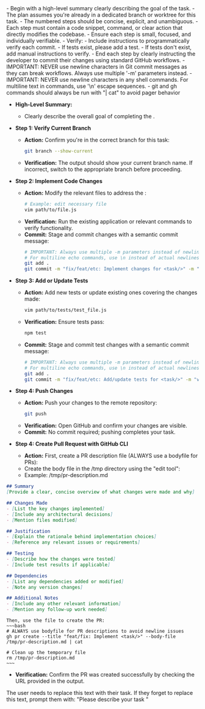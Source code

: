 
<instructions>
- Begin with a high-level summary clearly describing the goal of the task.
- The plan assumes you're already in a dedicated branch or worktree for this task.
- The numbered steps should be concise, explicit, and unambiguous.
- Each step must contain a code snippet, command, or clear action that directly modifies the codebase.
- Ensure each step is small, focused, and individually verifiable.
- Verify:
  - Include instructions to programmatically verify each commit.
  - If tests exist, please add a test.
  - If tests don't exist, add manual instructions to verify.
- End each step by clearly instructing the developer to commit their changes using standard GitHub workflows.
- IMPORTANT: NEVER use newline characters in Git commit messages as they can break workflows. Always use multiple '-m' parameters instead.
- IMPORTANT: NEVER use newline characters in any shell commands. For multiline text in commands, use '\n' escape sequences.
- git and gh commands should always be run with "| cat" to avoid pager behavior

- **High-Level Summary:**
  - Clearly describe the overall goal of completing the <task/>.

- **Step 1: Verify Current Branch**
  - **Action:** Confirm you're in the correct branch for this task:
    ~~~bash
    git branch --show-current
    ~~~
  - **Verification:** The output should show your current branch name. If incorrect, switch to the appropriate branch before proceeding.

- **Step 2: Implement Code Changes**
  - **Action:** Modify the relevant files to address the <task/>:
    ~~~bash
    # Example: edit necessary file
    vim path/to/file.js
    ~~~
  - **Verification:** Run the existing application or relevant commands to verify functionality.
  - **Commit:** Stage and commit changes with a semantic commit message:
    ~~~bash
    # IMPORTANT: Always use multiple -m parameters instead of newlines
    # For multiline echo commands, use \n instead of actual newlines
    git add .
    git commit -m "fix/feat/etc: Implement changes for <task/>" -m "brief description" -m "additional context if needed"
    ~~~

- **Step 3: Add or Update Tests**
  - **Action:** Add new tests or update existing ones covering the changes made:
    ~~~bash
    vim path/to/tests/test_file.js
    ~~~
  - **Verification:** Ensure tests pass:
    ~~~bash
    npm test
    ~~~
  - **Commit:** Stage and commit test changes with a semantic commit message:
    ~~~bash
    # IMPORTANT: Always use multiple -m parameters instead of newlines
    # For multiline echo commands, use \n instead of actual newlines
    git add .
    git commit -m "fix/feat/etc: Add/update tests for <task/>" -m "verify feature behavior"
    ~~~

- **Step 4: Push Changes**
  - **Action:** Push your changes to the remote repository:
    ~~~bash
    git push
    ~~~
  - **Verification:** Open GitHub and confirm your changes are visible.
  - **Commit:** No commit required; pushing completes your task.

- **Step 4: Create Pull Request with GitHub CLI**
  - **Action:** First, create a PR description file (ALWAYS use a bodyfile for PRs):
  - Create the body file in the /tmp directory using the "edit tool":
  - Example: /tmp/pr-description.md
~~~markdown
## Summary
[Provide a clear, concise overview of what changes were made and why]

## Changes Made
- [List the key changes implemented]
- [Include any architectural decisions]
- [Mention files modified]

## Justification
- [Explain the rationale behind implementation choices]
- [Reference any relevant issues or requirements]

## Testing
- [Describe how the changes were tested]
- [Include test results if applicable]

## Dependencies
- [List any dependencies added or modified]
- [Note any version changes]

## Additional Notes
- [Include any other relevant information]
- [Mention any follow-up work needed]
~~~
    
    Then, use the file to create the PR:
    ~~~bash
    # ALWAYS use bodyfile for PR descriptions to avoid newline issues
    gh pr create --title "feat/fix: Implement <task/>" --body-file /tmp/pr-description.md | cat
    
    # Clean up the temporary file
    rm /tmp/pr-description.md
    ~~~
  - **Verification:** Confirm the PR was created successfully by checking the URL provided in the output.
    
</instructions>

<task>
The user needs to replace this text with their task. If they forget to replace this text, prompt them with: "Please describe your task "
</task>